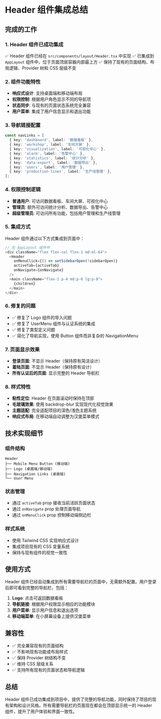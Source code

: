 # Header 组件集成总结

## 完成的工作

### 1. Header 组件已成功集成
✅ Header 组件已经在 `src/components/layout/Header.tsx` 中实现
✅ 已集成到 `AppLayout` 组件中，位于页面顶层容器内部最上方
✅ 保持了现有的页面结构、布局逻辑、Provider 树和 CSS 层级不变

### 2. 组件功能特性
- **响应式设计**: 支持桌面端和移动端布局
- **权限控制**: 根据用户角色显示不同的导航项
- **状态同步**: 与现有的页面状态系统完全兼容
- **用户菜单**: 集成了用户信息显示和退出功能

### 3. 导航链接配置
```typescript
const navLinks = [
  { key: 'dashboard', label: '数据看板' },
  { key: 'workshop', label: '车间大屏' },
  { key: 'visualization', label: '可视化中心' },
  { key: 'alarm', label: '告警中心' },
  { key: 'statistics', label: '统计分析' },
  { key: 'data-export', label: '数据导出' },
  { key: 'users', label: '用户管理' },
  { key: 'production-lines', label: '生产线管理' },
];
```

### 4. 权限控制逻辑
- **普通用户**: 可访问数据看板、车间大屏、可视化中心
- **管理员**: 额外可访问统计分析、数据导出、告警中心
- **超级管理员**: 可访问所有功能，包括用户管理和生产线管理

### 5. 集成方式
Header 组件通过以下方式集成到页面中：

```typescript
// 在 AppLayout 组件中
<div className="flex flex-col flex-1 md:ml-64">
  <Header 
    onMenuClick={() => setSidebarOpen(!sidebarOpen)} 
    activeTab={activeTab}
    onNavigate={onNavigate}
  />
  <main className="flex-1 p-4 md:p-6 lg:p-8">
    {children}
  </main>
</div>
```

### 6. 修复的问题
- ✅ 修复了 Logo 组件的导入问题
- ✅ 修复了 UserMenu 组件与认证系统的集成
- ✅ 修复了类型定义问题
- ✅ 简化了导航实现，使用 Button 组件而非复杂的 NavigationMenu

### 7. 页面显示效果
- **登录页面**: 不显示 Header（保持原有简洁设计）
- **着陆页面**: 不显示 Header（保持原有设计）
- **所有认证后的页面**: 显示完整的 Header 导航栏

### 8. 样式特性
- **粘性定位**: Header 在页面滚动时保持在顶部
- **毛玻璃效果**: 使用 backdrop-blur 实现现代化视觉效果
- **主题适配**: 完全适配项目的深色/浅色主题系统
- **响应式布局**: 在移动端自动调整为汉堡菜单模式

## 技术实现细节

### 组件结构
```
Header
├── Mobile Menu Button (移动端)
├── Logo (桌面端/移动端)
├── Navigation Links (桌面端)
└── User Menu
```

### 状态管理
- 通过 `activeTab` prop 接收当前活跃页面状态
- 通过 `onNavigate` prop 处理页面导航
- 通过 `onMenuClick` prop 控制移动端侧边栏

### 样式系统
- 使用 Tailwind CSS 实现响应式设计
- 集成项目现有的 CSS 变量系统
- 保持与现有组件的视觉一致性

## 使用方式

Header 组件已经自动集成到所有需要导航栏的页面中，无需额外配置。用户登录后即可看到完整的导航栏，包括：

1. **Logo**: 点击可返回数据看板
2. **导航链接**: 根据用户权限显示相应的功能模块
3. **用户菜单**: 显示用户信息和退出选项
4. **移动端菜单**: 在小屏幕设备上提供汉堡菜单

## 兼容性

- ✅ 完全兼容现有的页面结构
- ✅ 不影响现有功能或布局样式
- ✅ 保持 Provider 树结构不变
- ✅ 维持 CSS 层级关系
- ✅ 支持所有现有的页面状态和导航逻辑

## 总结

Header 组件已成功集成到项目中，提供了完整的导航功能，同时保持了项目的现有架构和设计风格。所有需要导航栏的页面现在都会在顶部显示统一的 Header 组件，提升了用户体验和界面一致性。